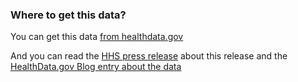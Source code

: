 ### Where to get this data?

You can get this data [from healthdata.gov](https://healthdata.gov/dataset/covid-19-reported-patient-impact-and-hospital-capacity-facility)

And you can read the [HHS press release](https://www.hhs.gov/about/news/2020/12/07/hhs-publishes-covid-19-hospital-facility-level-data.html) about this release and the [HealthData.gov Blog entry about the data](https://healthdata.gov/hhs-publishes-covid-19-hospital-facility-level-data)



